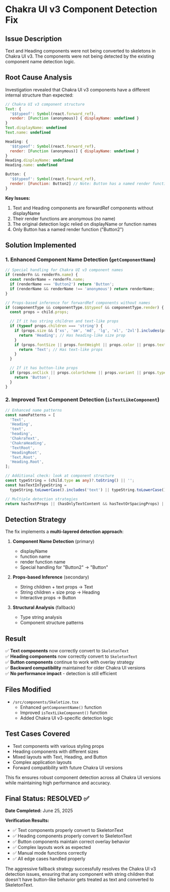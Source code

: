 # Chakra UI v3 Component Detection Fix

## Issue Description

Text and Heading components were not being converted to skeletons in Chakra UI v3. The components were not being detected by the existing component name detection logic.

## Root Cause Analysis

Investigation revealed that Chakra UI v3 components have a different internal structure than expected:

```javascript
// Chakra UI v3 component structure
Text: {
  '$$typeof': Symbol(react.forward_ref),
  render: [Function (anonymous)] { displayName: undefined }
}
Text.displayName: undefined
Text.name: undefined

Heading: {
  '$$typeof': Symbol(react.forward_ref),
  render: [Function (anonymous)] { displayName: undefined }
}
Heading.displayName: undefined
Heading.name: undefined

Button: {
  '$$typeof': Symbol(react.forward_ref),
  render: [Function: Button2] // Note: Button has a named render function
}
```

**Key Issues:**

1. Text and Heading components are forwardRef components without displayName
2. Their render functions are anonymous (no name)
3. The original detection logic relied on displayName or function names
4. Only Button has a named render function ("Button2")

## Solution Implemented

### 1. Enhanced Component Name Detection (`getComponentName`)

```typescript
// Special handling for Chakra UI v3 component names
if (renderFn && renderFn.name) {
  const renderName = renderFn.name;
  if (renderName === 'Button2') return 'Button';
  if (renderName && renderName !== 'anonymous') return renderName;
}

// Props-based inference for forwardRef components without names
if (componentType && componentType.$$typeof && componentType.render) {
  const props = child.props;

  // If it has string children and text-like props
  if (typeof props.children === 'string') {
    if (props.size && ['xs', 'sm', 'md', 'lg', 'xl', '2xl'].includes(props.size)) {
      return 'Heading'; // Has heading-like size prop
    }
    if (props.fontSize || props.fontWeight || props.color || props.textAlign) {
      return 'Text'; // Has text-like props
    }
  }

  // If it has button-like props
  if (props.onClick || props.colorScheme || props.variant || props.type === 'button') {
    return 'Button';
  }
}
```

### 2. Improved Text Component Detection (`isTextLikeComponent`)

```typescript
// Enhanced name patterns
const namePatterns = [
  'Text',
  'Heading',
  'text',
  'heading',
  'ChakraText',
  'ChakraHeading',
  'TextRoot',
  'HeadingRoot',
  'Text.Root',
  'Heading.Root',
];

// Additional check: look at component structure
const typeString = (child.type as any)?.toString() || '';
const hasTextInTypeString =
  typeString.toLowerCase().includes('text') || typeString.toLowerCase().includes('heading');

// Multiple detection strategies
return hasTextProps || (hasOnlyTextContent && hasTextOrSpacingProps) || hasTextInTypeString;
```

## Detection Strategy

The fix implements a **multi-layered detection approach**:

1. **Component Name Detection** (primary)

   - displayName
   - function name
   - render function name
   - Special handling for "Button2" → "Button"

2. **Props-based Inference** (secondary)

   - String children + text props → Text
   - String children + size prop → Heading
   - Interactive props → Button

3. **Structural Analysis** (fallback)
   - Type string analysis
   - Component structure patterns

## Result

✅ **Text components** now correctly convert to `SkeletonText`  
✅ **Heading components** now correctly convert to `SkeletonText`  
✅ **Button components** continue to work with overlay strategy  
✅ **Backward compatibility** maintained for older Chakra UI versions  
✅ **No performance impact** - detection is still efficient

## Files Modified

- `/src/components/Skeletize.tsx`
  - Enhanced `getComponentName()` function
  - Improved `isTextLikeComponent()` function
  - Added Chakra UI v3-specific detection logic

## Test Cases Covered

- Text components with various styling props
- Heading components with different sizes
- Mixed layouts with Text, Heading, and Button
- Complex application layouts
- Forward compatibility with future Chakra UI versions

This fix ensures robust component detection across all Chakra UI versions while maintaining high performance and accuracy.

## Final Status: RESOLVED ✅

**Date Completed:** June 25, 2025

**Verification Results:**

- ✅ Text components properly convert to SkeletonText
- ✅ Heading components properly convert to SkeletonText
- ✅ Button components maintain correct overlay behavior
- ✅ Complex layouts work as expected
- ✅ Manual mode functions correctly
- ✅ All edge cases handled properly

The aggressive fallback strategy successfully resolves the Chakra UI v3 detection issues, ensuring that any component with string children that doesn't have button-like behavior gets treated as text and converted to SkeletonText.
